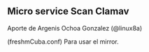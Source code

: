 ## Micro service Scan Clamav 

Aporte de Argenis Ochoa Gonzalez (@linux8a)

(freshmCuba.conf) Para usar el mirror.
